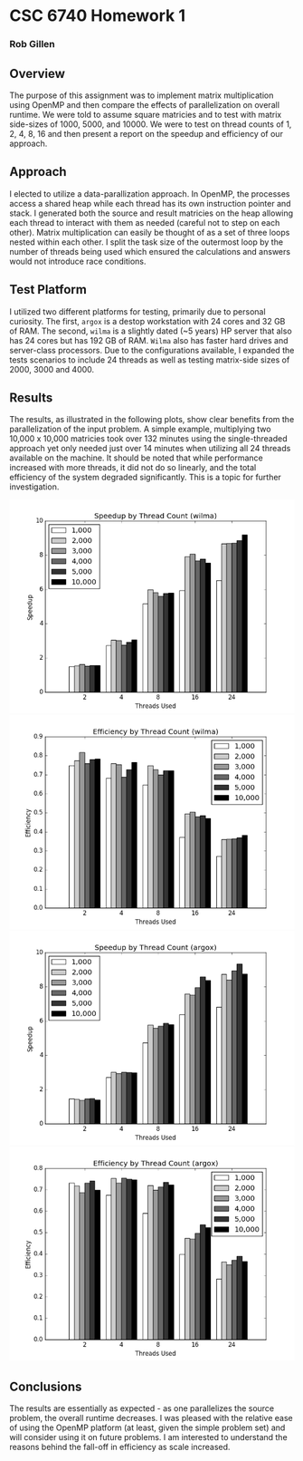 # CSC 6740 Homework 1
### Rob Gillen

## Overview
The purpose of this assignment was to implement matrix multiplication using OpenMP and then compare the effects of parallelization on overall runtime. We were told to assume square matricies and to test with matrix side-sizes of 1000, 5000, and 10000. We were to test on thread counts of 1, 2, 4, 8, 16 and then present a report on the speedup and efficiency of our approach.

## Approach
I elected to utilize a data-parallization approach. In OpenMP, the processes access a shared heap while each thread has its own instruction pointer and stack. I generated both the source and result matricies on the heap allowing each thread to interact with them as needed (careful not to step on each other). Matrix multiplication can easily be thought of as a set of three loops nested within each other. I split the task size of the outermost loop by the number of threads being used which ensured the calculations and answers would not introduce race conditions.

## Test Platform
I utilized two different platforms for testing, primarily due to personal curiosity. The first, `argox` is a destop workstation with 24 cores and 32 GB of RAM. The second, `wilma` is a slightly dated (~5 years) HP server that also has 24 cores but has 192 GB of RAM. `Wilma` also has faster hard drives and server-class processors. Due to the configurations available, I expanded the tests scenarios to include 24 threads as well as testing matrix-side sizes of 2000, 3000 and 4000.

## Results
The results, as illustrated in the following plots, show clear benefits from the parallelization of the input problem. A simple example, multiplying two 10,000 x 10,000 matricies took over 132 minutes using the single-threaded approach yet only needed just over 14 minutes when utilizing all 24 threads available on the machine. It should be noted that while performance increased with more threads, it did not do so linearly, and the total efficiency of the system degraded significantly. This is a topic for further investigation.

![Wilma: Speedup](wilma_speedup.png "Wilma: Speedup")
![Wilma: Efficiency](wilma_efficiency.png "Wilma: Efficiency")
![ArgoX: Speedup](argox_speedup.png "ArgoX: Speedup")
![ArgoX: Efficiency](argox_efficiency.png "ArgoX: Efficiency")

## Conclusions
The results are essentially as expected - as one parallelizes the source problem, the overall runtime decreases. I was pleased with the relative ease of using the OpenMP platform (at least, given the simple problem set) and will consider using it on future problems. I am interested to understand the reasons behind the fall-off in efficiency as scale increased.
